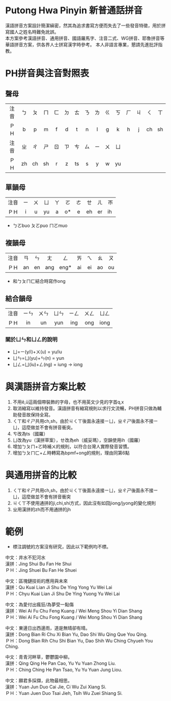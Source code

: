 # Putong Hwa Pinyin 新普通話拼音
漢語拼音方案設計簡潔縝密，然其為追求書寫方便而失去了一些發音特徵，用於拼寫國人之姓名時難免訛誤。  
本方案參考漢語拼音、通用拼音、國語羅馬字、注音二式、WG拼音、耶魯拼音等華語拼音方案，供各界人士拼寫漢字時參考。
本人非語言專業，懇請先進批評指教。

# PH拼音與注音對照表
## 聲母
| | | | | | | | | | | | | | | |
|:----:|:----:|:----:|:----:|:----:|:----:|:----:|:----:|:----:|:----:|:----:|:----:|:----:|:----:|:----:|
|注音|ㄅ|ㄆ|ㄇ|ㄈ|ㄉ|ㄊ|ㄋ|ㄌ|ㄍ|ㄎ|ㄏ|ㄐ|ㄑ|ㄒ
|ＰＨ|b|p|m|f|d|t|n|l|g|k|h|j|ch|sh
|注音|ㄓ|ㄔ|ㄕ|ㄖ|ㄗ|ㄘ|ㄙ|ㄧ|ㄨ|ㄩ
|ＰＨ|zh|ch|sh|r|z|ts|s|y|w|yu

## 單韻母
| | | | | | | | | | |
|:----:|:----:|:----:|:----:|:----:|:----:|:----:|:----:|:----:|:----:|
|注音|ㄧ|ㄨ|ㄩ|ㄚ|ㄛ|ㄜ|ㄝ|ㄦ|ㄭ
|ＰＨ|i|u|yu|a|o*|e|eh|er|ih 
* ㄅㄛbuo ㄆㄛpuo ㄇㄛmuo

## 複韻母
| | | | | | | | | |
|:----:|:----:|:----:|:----:|:----:|:----:|:----:|:----:|:----:|
|注音|ㄢ|ㄣ|ㄤ|ㄥ|ㄞ|ㄟ|ㄠ|ㄡ|
|ＰＨ|an|en|ang|eng*|ai|ei|ao|ou
* 和ㄅㄆㄇㄈ結合時寫作ong
## 結合韻母
| | | | | | | |
|:----:|:----:|:----:|:----:|:----:|:----:|:----:|
|注音|ㄧㄣ|ㄨㄣ|ㄩㄣ|ㄧㄥ|ㄨㄥ|ㄩㄥ
|ＰＨ|in|un|yun|ing|ong|iong
### 關於ㄩㄣ和ㄩㄥ的說明
* ㄩ=ㄧ(y/i)+ㄨ(u) = yu/iu  
* ㄩㄣ=ㄩ(yu)+ㄣ(n) = yun  
* ㄩㄥ=ㄩ(iu)+ㄥ(ng) = iung -> iong

# 與漢語拼音方案比較
1. 不用ê,ü這兩個帶裝飾的字母，也不用英文少見的字首q,x  
2. 取消縮寫以維持發音。漢語拼音有縮寫規則以求行文流暢，PH拼音只做為輔助發音故保持全寫。
3. ㄑㄒ和ㄔㄕ共用ch,sh，由於ㄐㄑㄒ後面永遠接ㄧㄩ，ㄓㄔㄕ後面永不接ㄧㄩ，這麼做並不會有拼音衝突。
4. ㄘ改為ts（國羅）   
5. ㄩ改為yu（漢拼草案），ㄝ改為eh（威妥瑪），空韻使用ih（國羅）    
6. 增加ㄅㄆㄇ+ㄛ時補ㄨ的規則，以符合台灣人實際發音習慣。 
7. 增加ㄅㄆㄇㄈ+ㄥ時轉寫為bpmf+ong的規則，理由同第6點

# 與通用拼音的比較
1. ㄑㄒ和ㄔㄕ共用ch,sh，由於ㄐㄑㄒ後面永遠接ㄧㄩ，ㄓㄔㄕ後面永不接ㄧㄩ，這麼做並不會有拼音衝突
2. ㄐㄑㄒ不使用通拼的ji,chi,shi方式，因此沒有如囧jiong/jyong的變化規則  
3. ㄓ用漢拼的zh而不用通拼的jh

# 範例
* 標注調號的方案沒有研究，因此以下範例均不標。

中文：井水不犯河水  
漢拼：Jing Shui Bu Fan He Shui  
ＰＨ：Jing Shuei Bu Fan He Shuei  
  
中文：區塊鏈技術的應用與未來  
漢拼：Qu Kuai Lian Ji Shu De Ying Yong Yu Wei Lai  
ＰＨ：Chyu Kuai Lian Ji Shu De Ying Yuong Yu Wei Lai  
  
中文：為愛付出瘋狂/為夢受一點傷  
漢拼：Wei Ai Fu Chu Feng Kuang / Wei Meng Shou Yi Dian Shang  
ＰＨ：Wei Ai Fu Chu Fong Kuang / Wei Mong Shou Yi Dian Shang  
  
中文：東邊日出西邊雨，道是無晴卻有晴。  
漢拼：Dong Bian Ri Chu Xi Bian Yu, Dao Shi Wu Qing Que You Qing.  
ＰＨ：Dong Bian Rih Chu Shi Bian Yu, Dao Shih Wu Ching Chyueh You Ching.  
  
中文：青青河畔草，鬱鬱園中柳。  
漢拼：Qing Qing He Pan Cao, Yu Yu Yuan Zhong Liu.  
ＰＨ：Ching Ching He Pan Tsao, Yu Yu Yuan Jung Liou.  
  
中文：願君多採擷，此物最相思。  
漢拼：Yuan Jun Duo Cai Jie, Ci Wu Zui Xiang Si.  
ＰＨ：Yuan Juen Duo Tsai Jieh, Tsih Wu Zuei Shiang Si.  
